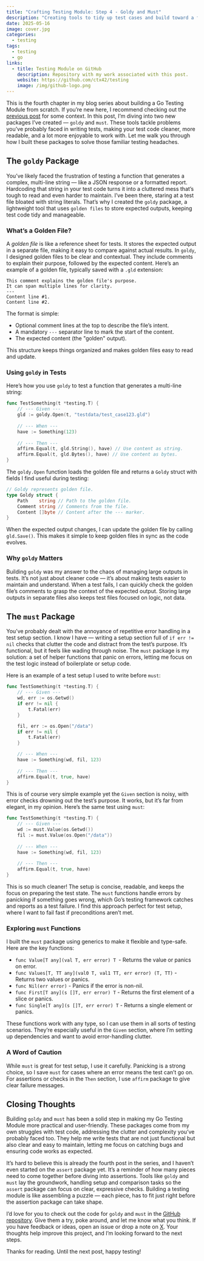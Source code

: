 ```yaml
---
title: "Crafting Testing Module: Step 4 - Goldy and Must"
description: "Creating tools to tidy up test cases and build toward a fully featured testing module."
date: 2025-05-16
image: cover.jpg
categories:
  - testing
tags:
  - testing
  - go
links:
  - title: Testing Module on GitHub
    description: Repository with my work associated with this post.
    website: https://github.com/ctx42/testing
    image: /img/github-logo.png
---
```


This is the fourth chapter in my blog series about building a Go Testing Module from scratch. If you’re new here, I recommend checking out the [previous post](/p/crafting-testing-module-step-3-testing-the-testers) for some context. In this post, I’m diving into two new packages I’ve created — `goldy` and `must`. These tools tackle problems you’ve probably faced in writing tests, making your test code cleaner, more readable, and a lot more enjoyable to work with. Let me walk you through how I built these packages to solve those familiar testing headaches.

## The `goldy` Package

You’ve likely faced the frustration of testing a function that generates a complex, multi-line string — like a JSON response or a formatted report. Hardcoding that string in your test code turns it into a cluttered mess that’s tough to read and even harder to maintain. I’ve been there, staring at a test file bloated with string literals. That’s why I created the `goldy` package, a lightweight tool that uses `golden files` to store expected outputs, keeping test code tidy and manageable.

### What’s a Golden File?

A _golden file_ is like a reference sheet for tests. It stores the expected output in a separate file, making it easy to compare against actual results. In `goldy`, I designed golden files to be clear and contextual. They include comments to explain their purpose, followed by the expected content. Here’s an example of a golden file, typically saved with a `.gld` extension:

```text
This comment explains the golden file's purpose.
It can span multiple lines for clarity.
---
Content line #1.
Content line #2.
```

The format is simple:

- Optional comment lines at the top to describe the file’s intent.
- A mandatory `---` separator line to mark the start of the content.
- The expected content (the "golden" output).

This structure keeps things organized and makes golden files easy to read and update.

### Using `goldy` in Tests

Here’s how you use `goldy` to test a function that generates a multi-line string:

```go
func TestSomething(t *testing.T) {
    // --- Given ---
    gld := goldy.Open(t, "testdata/test_case123.gld") 
    
    // --- When ---
    have := Something(123)
    
    // --- Then ---
    affirm.Equal(t, gld.String(), have) // Use content as string.
    affirm.Equal(t, gld.Bytes(), have) // Use content as bytes.
}
```

The `goldy.Open` function loads the golden file and returns a `Goldy` struct with fields I find useful during testing:

```go
// Goldy represents golden file.
type Goldy struct {
    Path    string // Path to the golden file.
    Comment string // Comments from the file.
    Content []byte // Content after the --- marker.
}
```

When the expected output changes, I can update the golden file by calling `gld.Save()`. This makes it simple to keep golden files in sync as the code evolves.

### Why `goldy` Matters

Building `goldy` was my answer to the chaos of managing large outputs in tests. It’s not just about cleaner code — it’s about making tests easier to maintain and understand. When a test fails, I can quickly check the golden file’s comments to grasp the context of the expected output. Storing large outputs in separate files also keeps test files focused on logic, not data.

## The `must` Package

You’ve probably dealt with the annoyance of repetitive error handling in a test setup section. I know I have — writing a setup section full of `if err != nil` checks that clutter the code and distract from the test’s purpose. It’s functional, but it feels like wading through noise. The `must` package is my solution: a set of helper functions that panic on errors, letting me focus on the test logic instead of boilerplate or setup code.

Here is an example of a test setup I used to write before `must`:

```go
func TestSomething(t *testing.T) {
    // --- Given ---
    wd, err := os.Getwd()
    if err != nil {
        t.Fatal(err)
    }

    fil, err := os.Open("/data")
    if err != nil {
        t.Fatal(err)
    }

    // --- When ---
    have := Something(wd, fil, 123)
    
    // --- Then ---
    affirm.Equal(t, true, have)
}
```

This is of course very simple example yet the `Given` section is noisy, with error checks drowning out the test’s purpose. It works, but it’s far from elegant, in my opinion. Here’s the same test using `must`:

```go
func TestSomething(t *testing.T) {
    // --- Given ---
    wd := must.Value(os.Getwd()) 
    fil := must.Value(os.Open("/data"))
    
    // --- When ---
    have := Something(wd, fil, 123)
    
    // --- Then ---
    affirm.Equal(t, true, have)
}
```

This is so much cleaner! The setup is concise, readable, and keeps the focus on preparing the test state. The `must` functions handle errors by panicking if something goes wrong, which Go’s testing framework catches and reports as a test failure. I find this approach perfect for test setup, where I want to fail fast if preconditions aren’t met.

### Exploring `must` Functions

I built the `must` package using generics to make it flexible and type-safe. Here are the key functions:

- `func Value[T any](val T, err error) T `- Returns the value or panics on error.
- `func Values[T, TT any](val0 T, val1 TT, err error) (T, TT)` - Returns two values or panics.
- `func Nil(err error)` - Panics if the error is non-nil.
- `func First[T any](s []T, err error) T` - Returns the first element of a slice or panics.
- `func Single[T any](s []T, err error) T` - Returns a single element or panics.

These functions work with any type, so I can use them in all sorts of testing scenarios. They’re especially useful in the `Given` section, where I’m setting up dependencies and want to avoid error-handling clutter.

### A Word of Caution

While `must` is great for test setup, I use it carefully. Panicking is a strong choice, so I save `must` for cases where an error means the test can’t go on. For assertions or checks in the `Then` section, I use `affirm` package to give clear failure messages.

## Closing Thoughts

Building `goldy` and `must` has been a solid step in making my Go Testing Module more practical and user-friendly. These packages come from my own struggles with test code, addressing the clutter and complexity you’ve probably faced too. They help me write tests that are not just functional but also clear and easy to maintain, letting me focus on catching bugs and ensuring code works as expected.

It’s hard to believe this is already the fourth post in the series, and I haven’t even started on the `assert` package yet. It’s a reminder of how many pieces need to come together before diving into assertions. Tools like `goldy` and `must` lay the groundwork, handling setup and comparison tasks so the `assert` package can focus on clear, expressive checks. Building a testing module is like assembling a puzzle — each piece, has to fit just right before the assertion package can take shape.

I’d love for you to check out the code for `goldy` and `must` in the [GitHub repository](https://github.com/ctx42/testing). Give them a try, poke around, and let me know what you think. If you have feedback or ideas, open an issue or drop a note on [X](https://x.com/context42). Your thoughts help improve this project, and I’m looking forward to the next steps.

Thanks for reading. Until the next post, happy testing!
